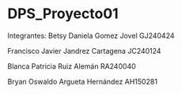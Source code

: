 # DPS_Proyecto01

Integrantes:
Betsy Daniela Gomez Jovel GJ240424

Francisco Javier Jandrez Cartagena JC240124

Blanca Patricia Ruiz Alemán RA240040

Bryan Oswaldo Argueta Hernández AH150281

